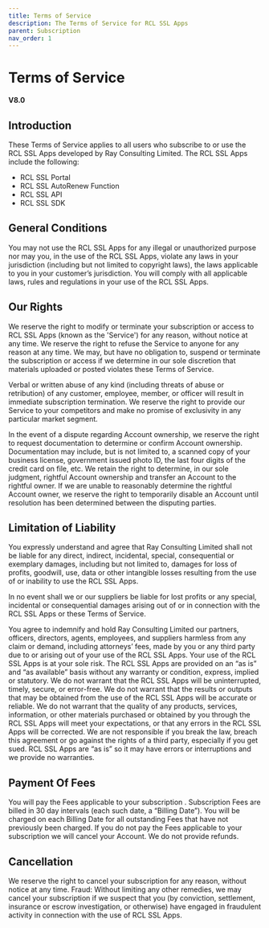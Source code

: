 ```yaml
---
title: Terms of Service
description: The Terms of Service for RCL SSL Apps
parent: Subscription
nav_order: 1
---
```


# Terms of Service
**V8.0**

## Introduction

These Terms of Service applies to all users who subscribe to or use the RCL SSL Apps developed by Ray Consulting Limited. The RCL SSL Apps include the following:

- RCL SSL Portal
- RCL SSL AutoRenew Function
- RCL SSL API
- RCL SSL SDK

## General Conditions

You may not use the RCL SSL Apps for any illegal or unauthorized purpose nor may you, in the use of the RCL SSL Apps, violate any laws in your jurisdiction (including but not limited to copyright laws), the laws applicable to you in your customer’s jurisdiction. You will comply with all applicable laws, rules and regulations in your use of the RCL SSL Apps.

## Our Rights

We reserve the right to modify or terminate your subscription or access to RCL SSL Apps (known as the 'Service') for any reason, without notice at any time. We reserve the right to refuse the Service to anyone for any reason at any time. We may, but have no obligation to, suspend or terminate the subscription or access if we determine in our sole discretion that materials uploaded or posted violates these Terms of Service.

Verbal or written abuse of any kind (including threats of abuse or retribution) of any customer, employee, member, or officer will result in immediate subscription termination. We reserve the right to provide our Service to your competitors and make no promise of exclusivity in any particular market segment. 

In the event of a dispute regarding Account ownership, we reserve the right to request documentation to determine or confirm Account ownership. Documentation may include, but is not limited to, a scanned copy of your business license, government issued photo ID, the last four digits of the credit card on file, etc. We retain the right to determine, in our sole judgment, rightful Account ownership and transfer an Account to the rightful owner. If we are unable to reasonably determine the rightful Account owner, we reserve the right to temporarily disable an Account until resolution has been determined between the disputing parties.

## Limitation of Liability

You expressly understand and agree that Ray Consulting Limited shall not be liable for any direct, indirect, incidental, special, consequential or exemplary damages, including but not limited to, damages for loss of profits, goodwill, use, data or other intangible losses resulting from the use of or inability to use the RCL SSL Apps. 

In no event shall we or our suppliers be liable for lost profits or any special, incidental or consequential damages arising out of or in connection with the RCL SSL Apps or these Terms of Service. 

You agree to indemnify and hold Ray Consulting Limited our partners, officers, directors, agents, employees, and suppliers harmless from any claim or demand, including attorneys’ fees, made by you or any third party due to or arising out of your use of the RCL SSL Apps. Your use of the RCL SSL Apps is at your sole risk. The RCL SSL Apps are provided on an “as is” and “as available” basis without any warranty or condition, express, implied or statutory. We do not warrant that the RCL SSL Apps will be uninterrupted, timely, secure, or error-free. We do not warrant that the results or outputs that may be obtained from the use of the RCL SSL Apps will be accurate or reliable. We do not warrant that the quality of any products, services, information, or other materials purchased or obtained by you through the RCL SSL Apps will meet your expectations, or that any errors in the RCL SSL Apps will be corrected. We are not responsible if you break the law, breach this agreement or go against the rights of a third party, especially if you get sued. RCL SSL Apps are “as is” so it may have errors or interruptions and we provide no warranties.

## Payment Of Fees

You will pay the Fees applicable to your subscription . Subscription Fees are billed in 30 day intervals (each such date, a “Billing Date”). You will be charged on each Billing Date for all outstanding Fees that have not previously been charged. If you do not pay the Fees applicable to your subscription we will cancel your Account. We do not provide refunds.

## Cancellation

We reserve the right to cancel your subscription for any reason, without notice at any time. Fraud: Without limiting any other remedies, we may cancel your subscription if we suspect that you (by conviction, settlement, insurance or escrow investigation, or otherwise) have engaged in fraudulent activity in connection with the use of RCL SSL Apps.